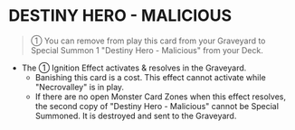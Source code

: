 
# DESTINY HERO - MALICIOUS  
> ① You can remove from play this card from your Graveyard to Special Summon 1 "Destiny Hero - Malicious" from your Deck.

*   The ① Ignition Effect activates & resolves in the Graveyard.
    *   Banishing this card is a cost. This effect cannot activate while "Necrovalley" is in play.
    *   If there are no open Monster Card Zones when this effect resolves, the second copy of "Destiny Hero - Malicious" cannot be Special Summoned. It is destroyed and sent to the Graveyard.

  